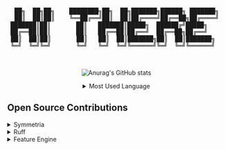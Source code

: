 
<pre>
  <div align="center">
  ██╗  ██╗██╗    ████████╗██╗  ██╗███████╗██████╗ ███████╗    
  ██║  ██║██║    ╚══██╔══╝██║  ██║██╔════╝██╔══██╗██╔════╝    
███████║██║       ██║   ███████║█████╗  ██████╔╝█████╗    
██╔══██║██║       ██║   ██╔══██║██╔══╝  ██╔══██╗██╔══╝    
 ██║  ██║██║       ██║   ██║  ██║███████╗██║  ██║███████╗   
╚═╝  ╚═╝╚═╝       ╚═╝   ╚═╝  ╚═╝╚══════╝╚═╝  ╚═╝╚══════╝  
  </div>
</pre>



<div align="center">
  
![Anurag's GitHub stats](https://github-readme-stats.vercel.app/api?username=VascoSch92&show_icons=true&rank_icon=github&theme=transparent&include_all_commits=true&show=prs_merged)

<details>
  <summary>Most Used Language</summary>

  <div align="center">

  [![Top Langs](https://github-readme-stats.vercel.app/api/top-langs/?username=VascoSch92&layout=compact&theme=transparent)](https://github.com/anuraghazra/github-readme-stats)

  </div>
        
</details>

</div>

## Open Source Contributions

<details>
  <summary>Symmetria</summary>
  
  - **Description:**  Symmetria provides an intuitive, thorough, and comprehensive framework for interacting with the symmetric group and its elements.  
  
  - **Repository:**  [VascoSch92/symmetria](https://github.com/VascoSch92/symmetria)
    
  - **(Some) Contributions:**  Creator & Maintainer  
    
</details>

<details>
  <summary>Ruff</summary>

  - **Description:**  An extremely fast Python linter and code formatter, written in Rust.
  
  - **Repository:**  [astral-sh/ruff](https://github.com/astral-sh/ruff)
    
  - **(Some) Contributions:**
      - https://github.com/astral-sh/ruff/pull/15980 - Exempt sys.path += ... calls `(E402)`
      - https://github.com/astral-sh/ruff/pull/16080 - Correct ordering of arguments in fix for `if-stmt-min-max (PLR1730)`
      - https://github.com/astral-sh/ruff/pull/15988 - Consider any number of leading underscore for `N801`
    
</details>

<details>
  <summary>Feature Engine</summary>

  - **Description:**  Feature engineering package with sklearn like functionality.
  
  - **Repository:**  [feature-engine/feature_engine](https://github.com/feature-engine/feature_engine)
    
  - **(Some) Contributions:**
      - https://github.com/feature-engine/feature_engine/pull/806 - Implementation of a mean normalization scaling transformer
        
</details>

